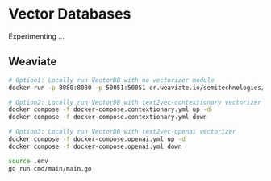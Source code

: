 # Vector Databases

Experimenting ...

## Weaviate

```sh
# Option1: Locally run VectorDB with no vectorizer module
docker run -p 8080:8080 -p 50051:50051 cr.weaviate.io/semitechnologies/weaviate:1.26.4

# Option2: Locally run VectorDB with text2vec-contextionary vectorizer
docker compose -f docker-compose.contextionary.yml up -d
docker compose -f docker-compose.contextionary.yml down

# Option3: Locally run VectorDB with text2vec-openai vectorizer
docker compose -f docker-compose.openai.yml up -d
docker compose -f docker-compose.openai.yml down
```

```sh
source .env
go run cmd/main/main.go
```

<!--
REFERENCES:
- https://weaviate.io/developers/weaviate/installation/docker-compose
- https://weaviate.io/developers/weaviate/quickstart
- https://platform.openai.com/docs/guides/embeddings
-->

<!--
RSS Feeds I follow:
https://thomasvn.dev/feed/
https://jvns.ca/atom.xml
https://golangweekly.com/rss/
https://blog.pragmaticengineer.com/feed/
https://rss.beehiiv.com/feeds/gQxaV1KHkQ.xml
https://world.hey.com/dhh/feed.atom
https://blog.kubecost.com/feed.xml
https://kubernetes.io/feed.xml

- Pocket Exports https://getpocket.com/export/
-->

<!-- 
2024/10/13 19:13:15 Configuring Weaviate connection ...
2024/10/13 19:13:15 Class RssFeeds already exists, skipping schema creation ...
2024/10/13 19:13:18 Batch inserting 159 objects ...
2024/10/13 19:13:38 failed to batch write objects: {
  "error": [
    {
      "message": "connection to: OpenAI API failed with status: 400 error: This model's maximum context length is 8192 tokens, however you requested 10905 tokens (10905 in your prompt; 0 for the completion). Please reduce your prompt; or completion length."
    }
  ]
}
exit status 1
-->

<!-- 
TODO:
- RSS Search
  - Embedding maxinput=8191 https://platform.openai.com/docs/guides/embeddings/embedding-models
  - only return responses if they meet a certain similarity score?
  - grpc instead of http
- Ideas for using a VectorDB?
    - Storage & search. Open source codebases.
- Write a basic VectorDB. Insert embedding. Search for embedding.
- Creating your own Embeddings.
  - https://github.com/ynqa/wego
  - https://cybernetist.com/2024/01/07/fun-with-embeddings/
-->

<!--
DONE (new to old):
- RSS Search
  - Parsing RSS feed timestamps into RFC3339 format
  - Parameterize the RSS feeds
  - Generate a UUID for each RSS feed item?
  - Ensure batch import does not perform duplicate inserts.
- Insert & search for embedding using Weaviate Contextionary vectorizer.
- Deploy with Contextionary, OpenAI, standalone
-->
